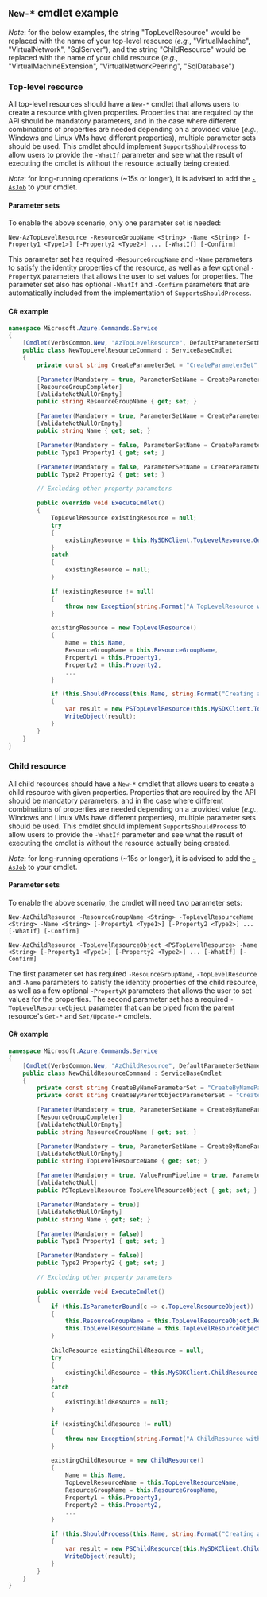 ## `New-*` cmdlet example

_Note_: for the below examples, the string "TopLevelResource" would be replaced with the name of your top-level resource (_e.g._, "VirtualMachine", "VirtualNetwork", "SqlServer"), and the string "ChildResource" would be replaced with the name of your child resource (_e.g._, "VirtualMachineExtension", "VirtualNetworkPeering", "SqlDatabase")

### Top-level resource

All top-level resources should have a `New-*` cmdlet that allows users to create a resource with given properties. Properties that are required by the API should be mandatory parameters, and in the case where different combinations of properties are needed depending on a provided value (_e.g._, Windows and Linux VMs have different properties), multiple parameter sets should be used. This cmdlet should implement `SupportsShouldProcess` to allow users to provide the `-WhatIf` parameter and see what the result of executing the cmdlet is without the resource actually being created.

_Note_: for long-running operations (~15s or longer), it is advised to add the [`-AsJob`](../design-guidelines/cmdlet-best-practices.md#asjob) to your cmdlet.


#### Parameter sets

To enable the above scenario, only one parameter set is needed:

```
New-AzTopLevelResource -ResourceGroupName <String> -Name <String> [-Property1 <Type1>] [-Property2 <Type2>] ... [-WhatIf] [-Confirm]
```

This parameter set has required `-ResourceGroupName` and `-Name` parameters to satisfy the identity properties of the resource, as well as a few optional `-PropertyX` parameters that allows the user to set values for properties. The parameter set also has optional `-WhatIf` and `-Confirm` parameters that are automatically included from the implementation of `SupportsShouldProcess`.

#### C# example

```cs
namespace Microsoft.Azure.Commands.Service
{
    [Cmdlet(VerbsCommon.New, "AzTopLevelResource", DefaultParameterSetName = CreateParameterSet, SupportsShouldProcess = true), OutputType(typeof(PSTopLevelResource))]
    public class NewTopLevelResourceCommand : ServiceBaseCmdlet
    {
        private const string CreateParameterSet = "CreateParameterSet";

        [Parameter(Mandatory = true, ParameterSetName = CreateParameterSet)]
        [ResourceGroupCompleter]
        [ValidateNotNullOrEmpty]
        public string ResourceGroupName { get; set; }

        [Parameter(Mandatory = true, ParameterSetName = CreateParameterSet)]
        [ValidateNotNullOrEmpty]
        public string Name { get; set; }

        [Parameter(Mandatory = false, ParameterSetName = CreateParameterSet)]
        public Type1 Property1 { get; set; }

        [Parameter(Mandatory = false, ParameterSetName = CreateParameterSet)]
        public Type2 Property2 { get; set; }

        // Excluding other property parameters

        public override void ExecuteCmdlet()
        {
            TopLevelResource existingResource = null;
            try
            {
                existingResource = this.MySDKClient.TopLevelResource.Get(this.ResourceGroupName, this.Name);
            }
            catch
            {
                existingResource = null;
            }

            if (existingResource != null)
            {
                throw new Exception(string.Format("A TopLevelResource with name '{0}' in resource group '{1}' already exists. Please use Set/Update-AzTopLevelResource to update an existing TopLevelResource.", this.Name, this.ResourceGroupName));
            }

            existingResource = new TopLevelResource()
            {
                Name = this.Name,
                ResourceGroupName = this.ResourceGroupName,
                Property1 = this.Property1,
                Property2 = this.Property2,
                ...
            }

            if (this.ShouldProcess(this.Name, string.Format("Creating a new TopLevelResource in resource group '{0}' with name '{1}'.", this.ResourceGroupName, this.Name))
            {
                var result = new PSTopLevelResource(this.MySDKClient.TopLevelResource.CreateOrUpdate(existingResource));
                WriteObject(result);
            }
        }
    }
}
```

### Child resource

All child resources should have a `New-*` cmdlet that allows users to create a child resource with given properties. Properties that are required by the API should be mandatory parameters, and in the case where different combinations of properties are needed depending on a provided value (_e.g._, Windows and Linux VMs have different properties), multiple parameter sets should be used. This cmdlet should implement `SupportsShouldProcess` to allow users to provide the `-WhatIf` parameter and see what the result of executing the cmdlet is without the resource actually being created.

_Note_: for long-running operations (~15s or longer), it is advised to add the [`-AsJob`](../design-guidelines/cmdlet-best-practices.md#asjob) to your cmdlet.

#### Parameter sets

To enable the above scenario, the cmdlet will need two parameter sets:

```
New-AzChildResource -ResourceGroupName <String> -TopLevelResourceName <String> -Name <String> [-Property1 <Type1>] [-Property2 <Type2>] ... [-WhatIf] [-Confirm]

New-AzChildResource -TopLevelResourceObject <PSTopLevelResource> -Name <String> [-Property1 <Type1>] [-Property2 <Type2>] ... [-WhatIf] [-Confirm]
```

The first parameter set has required `-ResourceGroupName`, `-TopLevelResource` and `-Name` parameters to satisfy the identity properties of the child resource, as well as a few optional `-PropertyX` parameters that allows the user to set values for the properties. The second parameter set has a required `-TopLevelResourceObject` parameter that can be piped from the parent resource's `Get-*` and `Set/Update-*` cmdlets.

#### C# example

```cs
namespace Microsoft.Azure.Commands.Service
{
    [Cmdlet(VerbsCommon.New, "AzChildResource", DefaultParameterSetName = CreateByNameParameterSet, SupportsShouldProcess = true), OutputType(typeof(PSChildResource))]
    public class NewChildResourceCommand : ServiceBaseCmdlet
    {
        private const string CreateByNameParameterSet = "CreateByNameParameterSet";
        private const string CreateByParentObjectParameterSet = "CreateByParentObjectParameterSet";

        [Parameter(Mandatory = true, ParameterSetName = CreateByNameParameterSet)]
        [ResourceGroupCompleter]
        [ValidateNotNullOrEmpty]
        public string ResourceGroupName { get; set; }

        [Parameter(Mandatory = true, ParameterSetName = CreateByNameParameterSet)]
        [ValidateNotNullOrEmpty]
        public string TopLevelResourceName { get; set; }

        [Parameter(Mandatory = true, ValueFromPipeline = true, ParameterSetName = CreateByParentObjectParameterSet)]
        [ValidateNotNull]
        public PSTopLevelResource TopLevelResourceObject { get; set; }

        [Parameter(Mandatory = true)]
        [ValidateNotNullOrEmpty]
        public string Name { get; set; }

        [Parameter(Mandatory = false)]
        public Type1 Property1 { get; set; }

        [Parameter(Mandatory = false)]
        public Type2 Property2 { get; set; }

        // Excluding other property parameters

        public override void ExecuteCmdlet()
        {
            if (this.IsParameterBound(c => c.TopLevelResourceObject))
            {
                this.ResourceGroupName = this.TopLevelResourceObject.ResourceGroupName;
                this.TopLevelResourceName = this.TopLevelResourceObject.Name;
            }

            ChildResource existingChildResource = null;
            try
            {
                existingChildResource = this.MySDKClient.ChildResource.Get(this.ResourceGroupName, this.TopLevelResourceName, this.Name);
            }
            catch
            {
                existingChildResource = null;
            }

            if (existingChildResource != null)
            {
                throw new Exception(string.Format("A ChildResource with name '{0}' in resource group '{1}' under parent TopLevelResource '{2}' already exists. Please use Set/Update-AzChildResource to update an existing ChildResource.", this.Name, this.ResourceGroupName, this.TopLevelResourceName));
            }

            existingChildResource = new ChildResource()
            {
                Name = this.Name,
                TopLevelResourceName = this.TopLevelResourceName,
                ResourceGroupName = this.ResourceGroupName,
                Property1 = this.Property1,
                Property2 = this.Property2,
                ...
            }

            if (this.ShouldProcess(this.Name, string.Format("Creating a new ChildResource in resource group '{0}' under parent TopLevelResource '{1}' with name '{2}'.", this.ResourceGroupName, this.TopLevelResourceName, this.Name))
            {
                var result = new PSChildResource(this.MySDKClient.ChildResource.CreateOrUpdate(existingChildResource));
                WriteObject(result);
            }
        }
    }
}
```